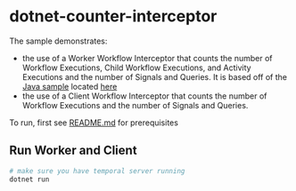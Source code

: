 # dotnet-counter-interceptor
The sample demonstrates: 
- the use of a Worker Workflow Interceptor that counts the number of Workflow Executions, Child Workflow Executions, and Activity Executions and the number of Signals and Queries. It is based
off of the [Java sample](https://github.com/temporalio/samples-java/tree/main) located [here](https://github.com/temporalio/samples-java/tree/main/core/src/main/java/io/temporal/samples/countinterceptor)
- the use of a Client Workflow Interceptor that counts the number of Workflow Executions and the number of Signals and Queries.

To run, first see [README.md](https://github.com/temporalio/samples-dotnet/blob/main/README.md) for prerequisites

## Run Worker and Client 
```bash
# make sure you have temporal server running 
dotnet run
```
